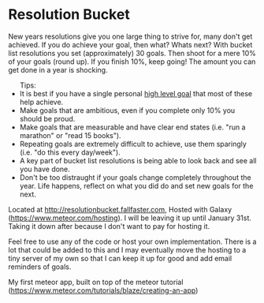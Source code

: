 # Resolution Bucket
New years resolutions give you one large thing to strive for, many don't get achieved. If you do achieve your goal, then what? Whats next? With bucket list resolutions you set (approximately) 30 goals. Then shoot for a mere 10% of your goals (round up). If you finish 10%, keep going! The amount you can get done in a year is shocking. 

<ul>Tips:
        <li> It is best if you have a single personal
          <a href="https://lifehacker.com/focus-your-ambitions-with-the-lifehacker-hierarchy-of-g-5912971">
            high level goal</a> that most of these help achieve.
        </li>
        <li> Make goals that are ambitious, even if you complete only 10% you should be proud.</li>
        <li> Make goals that are measurable and have clear end states (i.e. "run a marathon" or "read 15 books").</li>
        <li> Repeating goals are extremely difficult to achieve, use them sparingly (i.e. "do this every day/week").</li>
        <li> A key part of bucket list resolutions is being able to look back and see all you have done.</li>
        <li> Don't be too distraught if your goals change completely throughout the year. Life happens, reflect on what you did do and set new goals for the next.</li>
      </ul>

Located at http://resolutionbucket.fallfaster.com, Hosted with Galaxy (https://www.meteor.com/hosting). I will be leaving it up until January 31st. Taking it down after because I don't want to pay for hosting it.

Feel free to use any of the code or host your own implementation. There is a lot that could be added to this and I may eventually move the hosting to a tiny server of my own so that I can keep it up for good and add email reminders of goals.

My first meteor app, built on top of the meteor tutorial (https://www.meteor.com/tutorials/blaze/creating-an-app)
